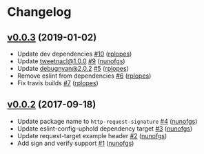 # Changelog

## [v0.0.3](https://github.com/uphold/http-request-signature/releases/tag/v0.0.3) (2019-01-02)
- Update dev dependencies [\#10](https://github.com/uphold/http-request-signature/pull/10) ([rplopes](https://github.com/rplopes))
- Update tweetnacl@1.0.0 [\#9](https://github.com/uphold/http-request-signature/pull/9) ([nunofgs](https://github.com/nunofgs))
- Update debugnyan@2.0.2 [\#5](https://github.com/uphold/http-request-signature/pull/5) ([rplopes](https://github.com/rplopes))
- Remove eslint from dependencies [\#6](https://github.com/uphold/http-request-signature/pull/6) ([rplopes](https://github.com/rplopes))
- Fix travis builds [\#7](https://github.com/uphold/http-request-signature/pull/7) ([rplopes](https://github.com/rplopes))

## [v0.0.2](https://github.com/uphold/http-request-signature/releases/tag/v0.0.2) (2017-09-18)
- Update package name to `http-request-signature` [\#4](https://github.com/uphold/http-request-signature/pull/4) ([nunofgs](https://github.com/nunofgs))
- Update eslint-config-uphold dependency target [\#3](https://github.com/uphold/http-request-signature/pull/3) ([nunofgs](https://github.com/nunofgs))
- Update request-target example header [\#2](https://github.com/uphold/http-request-signature/pull/2) ([nunofgs](https://github.com/nunofgs))
- Add sign and verify support [\#1](https://github.com/uphold/http-request-signature/pull/1) ([nunofgs](https://github.com/nunofgs))
